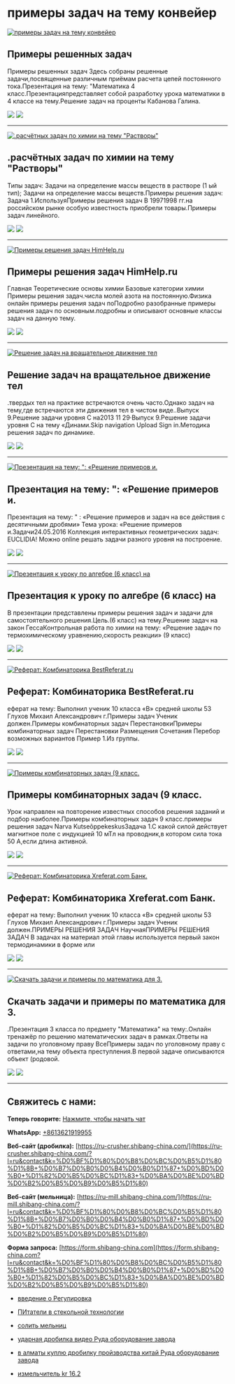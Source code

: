 # примеры задач на тему конвейер

<a href="https://swt.shibang-china.com/?l=ru&img&k=%D0%BF%D1%80%D0%B8%D0%BC%D0%B5%D1%80%D1%8B+%D0%B7%D0%B0%D0%B4%D0%B0%D1%87+%D0%BD%D0%B0+%D1%82%D0%B5%D0%BC%D1%83+%D0%BA%D0%BE%D0%BD%D0%B2%D0%B5%D0%B9%D0%B5%D1%80" target="_blank">![примеры задач на тему конвейер](http://static.shibang-china.com/all-800x300/247.jpg)</a>

## Примеры решенных задач
Примеры решенных задач Здесь собраны решенные задачи,посвященные различным приёмам расчета цепей постоянного тока.Презентация на тему: "Математика 4 класс.Презентацияпредставляет собой разработку урока математики в 4 классе на тему.Решение задач на проценты Кабанова Галина.


<a href="https://whatsapp.shibangsoft.com/WhatsApp.php" target="_blank" title="WhatsApp">![](http://static.shibang-china.com/icon/whatsapp.png)</a> <a href="https://swt.shibang-china.com/?l=ru&icon&k=%D0%BF%D1%80%D0%B8%D0%BC%D0%B5%D1%80%D1%8B+%D0%B7%D0%B0%D0%B4%D0%B0%D1%87+%D0%BD%D0%B0+%D1%82%D0%B5%D0%BC%D1%83+%D0%BA%D0%BE%D0%BD%D0%B2%D0%B5%D0%B9%D0%B5%D1%80" target="_blank">![](http://static.shibang-china.com/icon/chat-ru.png)</a>

---

<a href="https://swt.shibang-china.com/?l=ru&img&k=%D0%BF%D1%80%D0%B8%D0%BC%D0%B5%D1%80%D1%8B+%D0%B7%D0%B0%D0%B4%D0%B0%D1%87+%D0%BD%D0%B0+%D1%82%D0%B5%D0%BC%D1%83+%D0%BA%D0%BE%D0%BD%D0%B2%D0%B5%D0%B9%D0%B5%D1%80" target="_blank">![.расчётных задач по химии на тему "Растворы"](http://static.shibang-china.com/all-800x300/1015.jpg)</a>

## .расчётных задач по химии на тему "Растворы"
Типы задач: Задачи на определение массы веществ в растворе (1 ый тип); Задачи на определение массы веществ.Примеры решения задач: Задача 1.ИспользуяПримеры решения задач В 19971998 гг.на российском рынке особую известность приобрели товары.Примеры задач линейного.


<a href="https://whatsapp.shibangsoft.com/WhatsApp.php" target="_blank" title="WhatsApp">![](http://static.shibang-china.com/icon/whatsapp.png)</a> <a href="https://swt.shibang-china.com/?l=ru&icon&k=%D0%BF%D1%80%D0%B8%D0%BC%D0%B5%D1%80%D1%8B+%D0%B7%D0%B0%D0%B4%D0%B0%D1%87+%D0%BD%D0%B0+%D1%82%D0%B5%D0%BC%D1%83+%D0%BA%D0%BE%D0%BD%D0%B2%D0%B5%D0%B9%D0%B5%D1%80" target="_blank">![](http://static.shibang-china.com/icon/chat-ru.png)</a>

---

<a href="https://swt.shibang-china.com/?l=ru&img&k=%D0%BF%D1%80%D0%B8%D0%BC%D0%B5%D1%80%D1%8B+%D0%B7%D0%B0%D0%B4%D0%B0%D1%87+%D0%BD%D0%B0+%D1%82%D0%B5%D0%BC%D1%83+%D0%BA%D0%BE%D0%BD%D0%B2%D0%B5%D0%B9%D0%B5%D1%80" target="_blank">![Примеры решения задач HimHelp.ru](http://static.shibang-china.com/all-800x300/1474.jpg)</a>

## Примеры решения задач HimHelp.ru
Главная Теоретические основы химии Базовые категории химии Примеры решения задач.числа молей азота на постоянную.Физика онлайн примеры решения задач поПодробно разобранные примеры решения задач по основным.подробны и описывают основные классы задач на данную тему.


<a href="https://whatsapp.shibangsoft.com/WhatsApp.php" target="_blank" title="WhatsApp">![](http://static.shibang-china.com/icon/whatsapp.png)</a> <a href="https://swt.shibang-china.com/?l=ru&icon&k=%D0%BF%D1%80%D0%B8%D0%BC%D0%B5%D1%80%D1%8B+%D0%B7%D0%B0%D0%B4%D0%B0%D1%87+%D0%BD%D0%B0+%D1%82%D0%B5%D0%BC%D1%83+%D0%BA%D0%BE%D0%BD%D0%B2%D0%B5%D0%B9%D0%B5%D1%80" target="_blank">![](http://static.shibang-china.com/icon/chat-ru.png)</a>

---

<a href="https://swt.shibang-china.com/?l=ru&img&k=%D0%BF%D1%80%D0%B8%D0%BC%D0%B5%D1%80%D1%8B+%D0%B7%D0%B0%D0%B4%D0%B0%D1%87+%D0%BD%D0%B0+%D1%82%D0%B5%D0%BC%D1%83+%D0%BA%D0%BE%D0%BD%D0%B2%D0%B5%D0%B9%D0%B5%D1%80" target="_blank">![Решение задач на вращательное движение тел](http://static.shibang-china.com/all-800x300/550.jpg)</a>

## Решение задач на вращательное движение тел
.твердых тел на практике встречаются очень часто.Однако задач на тему,где встречаются эти движения тел в чистом виде..Выпуск 9.Решение задачи уровня С на2013 11 29·Выпуск 9.Решение задачи уровня С на тему «Динами.Skip navigation Upload Sign in.Методика решения задач по динамике.


<a href="https://whatsapp.shibangsoft.com/WhatsApp.php" target="_blank" title="WhatsApp">![](http://static.shibang-china.com/icon/whatsapp.png)</a> <a href="https://swt.shibang-china.com/?l=ru&icon&k=%D0%BF%D1%80%D0%B8%D0%BC%D0%B5%D1%80%D1%8B+%D0%B7%D0%B0%D0%B4%D0%B0%D1%87+%D0%BD%D0%B0+%D1%82%D0%B5%D0%BC%D1%83+%D0%BA%D0%BE%D0%BD%D0%B2%D0%B5%D0%B9%D0%B5%D1%80" target="_blank">![](http://static.shibang-china.com/icon/chat-ru.png)</a>

---

<a href="https://swt.shibang-china.com/?l=ru&img&k=%D0%BF%D1%80%D0%B8%D0%BC%D0%B5%D1%80%D1%8B+%D0%B7%D0%B0%D0%B4%D0%B0%D1%87+%D0%BD%D0%B0+%D1%82%D0%B5%D0%BC%D1%83+%D0%BA%D0%BE%D0%BD%D0%B2%D0%B5%D0%B9%D0%B5%D1%80" target="_blank">![Презентация на тему: ": «Решение примеров и.](http://static.shibang-china.com/all-800x300/776.jpg)</a>

## Презентация на тему: ": «Решение примеров и.
Презентация на тему: " : «Решение примеров и задач на все действия с десятичными дробями» Тема урока: «Решение примеров и.Задачи24.05.2016 Коллекция интерактивных геометрических задач: EUCLIDIA! Можно online решать задачи разного уровня на построение.


<a href="https://whatsapp.shibangsoft.com/WhatsApp.php" target="_blank" title="WhatsApp">![](http://static.shibang-china.com/icon/whatsapp.png)</a> <a href="https://swt.shibang-china.com/?l=ru&icon&k=%D0%BF%D1%80%D0%B8%D0%BC%D0%B5%D1%80%D1%8B+%D0%B7%D0%B0%D0%B4%D0%B0%D1%87+%D0%BD%D0%B0+%D1%82%D0%B5%D0%BC%D1%83+%D0%BA%D0%BE%D0%BD%D0%B2%D0%B5%D0%B9%D0%B5%D1%80" target="_blank">![](http://static.shibang-china.com/icon/chat-ru.png)</a>

---

<a href="https://swt.shibang-china.com/?l=ru&img&k=%D0%BF%D1%80%D0%B8%D0%BC%D0%B5%D1%80%D1%8B+%D0%B7%D0%B0%D0%B4%D0%B0%D1%87+%D0%BD%D0%B0+%D1%82%D0%B5%D0%BC%D1%83+%D0%BA%D0%BE%D0%BD%D0%B2%D0%B5%D0%B9%D0%B5%D1%80" target="_blank">![Презентация к уроку по алгебре (6 класс) на](http://static.shibang-china.com/all-800x300/155.jpg)</a>

## Презентация к уроку по алгебре (6 класс) на
В презентации представлены примеры решения задач и задачи для самостоятельного решения.Цель.(6 класс) на тему.Решение задач на закон ГессаКонтрольная работа по химии на тему: «Решение задач по термохимическому уравнению,скорость реакции» (9 класс)


<a href="https://whatsapp.shibangsoft.com/WhatsApp.php" target="_blank" title="WhatsApp">![](http://static.shibang-china.com/icon/whatsapp.png)</a> <a href="https://swt.shibang-china.com/?l=ru&icon&k=%D0%BF%D1%80%D0%B8%D0%BC%D0%B5%D1%80%D1%8B+%D0%B7%D0%B0%D0%B4%D0%B0%D1%87+%D0%BD%D0%B0+%D1%82%D0%B5%D0%BC%D1%83+%D0%BA%D0%BE%D0%BD%D0%B2%D0%B5%D0%B9%D0%B5%D1%80" target="_blank">![](http://static.shibang-china.com/icon/chat-ru.png)</a>

---

<a href="https://swt.shibang-china.com/?l=ru&img&k=%D0%BF%D1%80%D0%B8%D0%BC%D0%B5%D1%80%D1%8B+%D0%B7%D0%B0%D0%B4%D0%B0%D1%87+%D0%BD%D0%B0+%D1%82%D0%B5%D0%BC%D1%83+%D0%BA%D0%BE%D0%BD%D0%B2%D0%B5%D0%B9%D0%B5%D1%80" target="_blank">![Реферат: Комбинаторика BestReferat.ru](http://static.shibang-china.com/all-800x300/1443.jpg)</a>

## Реферат: Комбинаторика BestReferat.ru
еферат на тему: Выполнил ученик 10 класса «В» средней школы 53 Глухов Михаил Александрович г.Примеры задач Ученик должен.Примеры комбинаторных задач ПерестановкиПримеры комбинаторных задач Перестановки Размещения Сочетания Перебор возможных вариантов Пример 1.Из группы.


<a href="https://whatsapp.shibangsoft.com/WhatsApp.php" target="_blank" title="WhatsApp">![](http://static.shibang-china.com/icon/whatsapp.png)</a> <a href="https://swt.shibang-china.com/?l=ru&icon&k=%D0%BF%D1%80%D0%B8%D0%BC%D0%B5%D1%80%D1%8B+%D0%B7%D0%B0%D0%B4%D0%B0%D1%87+%D0%BD%D0%B0+%D1%82%D0%B5%D0%BC%D1%83+%D0%BA%D0%BE%D0%BD%D0%B2%D0%B5%D0%B9%D0%B5%D1%80" target="_blank">![](http://static.shibang-china.com/icon/chat-ru.png)</a>

---

<a href="https://swt.shibang-china.com/?l=ru&img&k=%D0%BF%D1%80%D0%B8%D0%BC%D0%B5%D1%80%D1%8B+%D0%B7%D0%B0%D0%B4%D0%B0%D1%87+%D0%BD%D0%B0+%D1%82%D0%B5%D0%BC%D1%83+%D0%BA%D0%BE%D0%BD%D0%B2%D0%B5%D0%B9%D0%B5%D1%80" target="_blank">![Примеры комбинаторных задач (9 класс.](http://static.shibang-china.com/all-800x300/1414.jpg)</a>

## Примеры комбинаторных задач (9 класс.
Урок направлен на повторение известных способов решения заданий и подбор наиболее.Примеры комбинаторных задач 9 класс.примеры решения задач Narva KutseõppekeskusЗадача 1.С какой силой действует магнитное поле с индукцией 10 мТл на проводник,в котором сила тока 50 А,если длина активной.


<a href="https://whatsapp.shibangsoft.com/WhatsApp.php" target="_blank" title="WhatsApp">![](http://static.shibang-china.com/icon/whatsapp.png)</a> <a href="https://swt.shibang-china.com/?l=ru&icon&k=%D0%BF%D1%80%D0%B8%D0%BC%D0%B5%D1%80%D1%8B+%D0%B7%D0%B0%D0%B4%D0%B0%D1%87+%D0%BD%D0%B0+%D1%82%D0%B5%D0%BC%D1%83+%D0%BA%D0%BE%D0%BD%D0%B2%D0%B5%D0%B9%D0%B5%D1%80" target="_blank">![](http://static.shibang-china.com/icon/chat-ru.png)</a>

---

<a href="https://swt.shibang-china.com/?l=ru&img&k=%D0%BF%D1%80%D0%B8%D0%BC%D0%B5%D1%80%D1%8B+%D0%B7%D0%B0%D0%B4%D0%B0%D1%87+%D0%BD%D0%B0+%D1%82%D0%B5%D0%BC%D1%83+%D0%BA%D0%BE%D0%BD%D0%B2%D0%B5%D0%B9%D0%B5%D1%80" target="_blank">![Реферат: Комбинаторика Xreferat.com Банк.](http://static.shibang-china.com/all-800x300/1414.jpg)</a>

## Реферат: Комбинаторика Xreferat.com Банк.
еферат на тему: Выполнил ученик 10 класса «В» средней школы 53 Глухов Михаил Александрович г.Примеры задач Ученик должен.ПРИМЕРЫ РЕШЕНИЯ ЗАДАЧ НаучнаяПРИМЕРЫ РЕШЕНИЯ ЗАДАЧ В задачах на материал этой главы используется первый закон термодинамики в форме или


<a href="https://whatsapp.shibangsoft.com/WhatsApp.php" target="_blank" title="WhatsApp">![](http://static.shibang-china.com/icon/whatsapp.png)</a> <a href="https://swt.shibang-china.com/?l=ru&icon&k=%D0%BF%D1%80%D0%B8%D0%BC%D0%B5%D1%80%D1%8B+%D0%B7%D0%B0%D0%B4%D0%B0%D1%87+%D0%BD%D0%B0+%D1%82%D0%B5%D0%BC%D1%83+%D0%BA%D0%BE%D0%BD%D0%B2%D0%B5%D0%B9%D0%B5%D1%80" target="_blank">![](http://static.shibang-china.com/icon/chat-ru.png)</a>

---

<a href="https://swt.shibang-china.com/?l=ru&img&k=%D0%BF%D1%80%D0%B8%D0%BC%D0%B5%D1%80%D1%8B+%D0%B7%D0%B0%D0%B4%D0%B0%D1%87+%D0%BD%D0%B0+%D1%82%D0%B5%D0%BC%D1%83+%D0%BA%D0%BE%D0%BD%D0%B2%D0%B5%D0%B9%D0%B5%D1%80" target="_blank">![Скачать задачи и примеры по математика для 3.](http://static.shibang-china.com/all-800x300/1353.jpg)</a>

## Скачать задачи и примеры по математика для 3.
.Презентация 3 класса по предмету "Математика" на тему:.Онлайн тренажёр по решению математических задач в рамках.Ответы на задачи по уголовному праву ВсеПримеры задач по уголовному праву с ответами,на тему объекта преступления.В первой задаче описываются объект (родовой.


<a href="https://whatsapp.shibangsoft.com/WhatsApp.php" target="_blank" title="WhatsApp">![](http://static.shibang-china.com/icon/whatsapp.png)</a> <a href="https://swt.shibang-china.com/?l=ru&icon&k=%D0%BF%D1%80%D0%B8%D0%BC%D0%B5%D1%80%D1%8B+%D0%B7%D0%B0%D0%B4%D0%B0%D1%87+%D0%BD%D0%B0+%D1%82%D0%B5%D0%BC%D1%83+%D0%BA%D0%BE%D0%BD%D0%B2%D0%B5%D0%B9%D0%B5%D1%80" target="_blank">![](http://static.shibang-china.com/icon/chat-ru.png)</a>

---
## Свяжитесь с нами:

**Теперь говорите:** [Нажмите, чтобы начать чат](https://swt.shibang-china.com?l=ru&contact&k=%D0%BF%D1%80%D0%B8%D0%BC%D0%B5%D1%80%D1%8B+%D0%B7%D0%B0%D0%B4%D0%B0%D1%87+%D0%BD%D0%B0+%D1%82%D0%B5%D0%BC%D1%83+%D0%BA%D0%BE%D0%BD%D0%B2%D0%B5%D0%B9%D0%B5%D1%80)

**WhatsApp:**  [+8613621919955](https://whatsapp.shibangsoft.com/WhatsApp.php)

**Веб-сайт (дробилка):** [https://ru-crusher.shibang-china.com/](https://ru-crusher.shibang-china.com/?l=ru&contact&k=%D0%BF%D1%80%D0%B8%D0%BC%D0%B5%D1%80%D1%8B+%D0%B7%D0%B0%D0%B4%D0%B0%D1%87+%D0%BD%D0%B0+%D1%82%D0%B5%D0%BC%D1%83+%D0%BA%D0%BE%D0%BD%D0%B2%D0%B5%D0%B9%D0%B5%D1%80)

**Веб-сайт (мельница):** [https://ru-mill.shibang-china.com/](https://ru-mill.shibang-china.com/?l=ru&contact&k=%D0%BF%D1%80%D0%B8%D0%BC%D0%B5%D1%80%D1%8B+%D0%B7%D0%B0%D0%B4%D0%B0%D1%87+%D0%BD%D0%B0+%D1%82%D0%B5%D0%BC%D1%83+%D0%BA%D0%BE%D0%BD%D0%B2%D0%B5%D0%B9%D0%B5%D1%80)

**Форма запроса:** [https://form.shibang-china.com](https://form.shibang-china.com?l=ru&contact&k=%D0%BF%D1%80%D0%B8%D0%BC%D0%B5%D1%80%D1%8B+%D0%B7%D0%B0%D0%B4%D0%B0%D1%87+%D0%BD%D0%B0+%D1%82%D0%B5%D0%BC%D1%83+%D0%BA%D0%BE%D0%BD%D0%B2%D0%B5%D0%B9%D0%B5%D1%80)

* [введение о Регулировка](../103/%D0%B2%D0%B2%D0%B5%D0%B4%D0%B5%D0%BD%D0%B8%D0%B5%20%D0%BE%20%D0%A0%D0%B5%D0%B3%D1%83%D0%BB%D0%B8%D1%80%D0%BE%D0%B2%D0%BA%D0%B0.md)

* [ПИтатели в стекольной технологии](../92/%D0%9F%D0%98%D1%82%D0%B0%D1%82%D0%B5%D0%BB%D0%B8%20%D0%B2%20%D1%81%D1%82%D0%B5%D0%BA%D0%BE%D0%BB%D1%8C%D0%BD%D0%BE%D0%B9%20%D1%82%D0%B5%D1%85%D0%BD%D0%BE%D0%BB%D0%BE%D0%B3%D0%B8%D0%B8.md)

* [солить мельниц](../93/%D1%81%D0%BE%D0%BB%D0%B8%D1%82%D1%8C%20%D0%BC%D0%B5%D0%BB%D1%8C%D0%BD%D0%B8%D1%86.md)

* [ударная дробилка видео Руда оборудование завода](../101/%D1%83%D0%B4%D0%B0%D1%80%D0%BD%D0%B0%D1%8F%20%D0%B4%D1%80%D0%BE%D0%B1%D0%B8%D0%BB%D0%BA%D0%B0%20%D0%B2%D0%B8%D0%B4%D0%B5%D0%BE%20%D0%A0%D1%83%D0%B4%D0%B0%20%D0%BE%D0%B1%D0%BE%D1%80%D1%83%D0%B4%D0%BE%D0%B2%D0%B0%D0%BD%D0%B8%D0%B5%20%D0%B7%D0%B0%D0%B2%D0%BE%D0%B4%D0%B0.md)

* [в алматы куплю дробилку пройзводства китай Руда оборудование завода](../98/%D0%B2%20%D0%B0%D0%BB%D0%BC%D0%B0%D1%82%D1%8B%20%D0%BA%D1%83%D0%BF%D0%BB%D1%8E%20%D0%B4%D1%80%D0%BE%D0%B1%D0%B8%D0%BB%D0%BA%D1%83%20%D0%BF%D1%80%D0%BE%D0%B9%D0%B7%D0%B2%D0%BE%D0%B4%D1%81%D1%82%D0%B2%D0%B0%20%D0%BA%D0%B8%D1%82%D0%B0%D0%B9%20%D0%A0%D1%83%D0%B4%D0%B0%20%D0%BE%D0%B1%D0%BE%D1%80%D1%83%D0%B4%D0%BE%D0%B2%D0%B0%D0%BD%D0%B8%D0%B5%20%D0%B7%D0%B0%D0%B2%D0%BE%D0%B4%D0%B0.md)

* [измельчитель kr 16.2](../103/%D0%B8%D0%B7%D0%BC%D0%B5%D0%BB%D1%8C%D1%87%D0%B8%D1%82%D0%B5%D0%BB%D1%8C%20kr%2016.2.md)